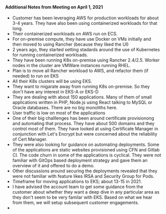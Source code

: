 #### Additional Notes from Meeting on April 1, 2021 ####

- Customer has been leveraging AWS for production workloads for about 3-4 years. They have also been using containerized workloads for that long.
- Their containerized workloads on AWS run on ECS.
- For on-premise compute, they have use Docker on VMs initially and then moved to using Rancher (because they liked the UI)
- 2 years ago, they started setting stadards around the use of Kubernetes for running containerized workloads.
- They have been running K8s on-premise using Rancher 2.4/2.5. Worker nodes in the cluster are VMWare instances running RHEL.
- Plan is to move all Rancher workload to AWS, and refactor them (if needed) to run on EKS
- All their K8s clusters will be using EKS. 
- They want to migarate away from running K8s on-premise. So they don't have any interest in EKS-A or EKS-D
- They are dealing with about 150 applications. Many of them of small applications written in PHP, Node.js using React talking to MySQL or Oracle databases. There are no big monoliths here.
- User traffic is low on most of the applications
- One of their big challlenges has been around certificate provisionong and automating that process. They have about 500 domains and they control most of them. They have looked at using Certificate Manager in conjunction with Let's Encrypt but were concerned about the reliability of Cert Manager. 
- They were also looking for guidance on automating deployments. Some of the applications are static websites provisioned using CFN and Gitlab CI. The code churn in some of the applications is cyclical. They were not familiar with GitOps based deployment strategy and gave them an overview of it and offered to do a demo.
- Other discussions around securing the deployments revealed that they were not familiar with feature likes IRSA and Security Group for Pods.
- Timeframe for moving applications to EKS; about 13-15 in 2021.
- I have advised the account team to get some guidance from the customer about whether they want a deep dive in any particular area as they don't seem to be very familar with EKS. Based on what we hear from them, we will setup subsequent customer engagements.
- 

















